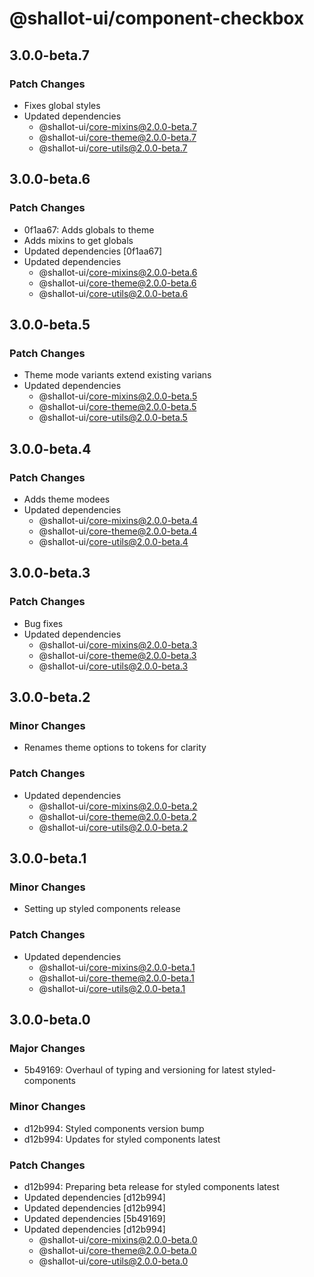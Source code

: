 # @shallot-ui/component-checkbox

## 3.0.0-beta.7

### Patch Changes

- Fixes global styles
- Updated dependencies
  - @shallot-ui/core-mixins@2.0.0-beta.7
  - @shallot-ui/core-theme@2.0.0-beta.7
  - @shallot-ui/core-utils@2.0.0-beta.7

## 3.0.0-beta.6

### Patch Changes

- 0f1aa67: Adds globals to theme
- Adds mixins to get globals
- Updated dependencies [0f1aa67]
- Updated dependencies
  - @shallot-ui/core-mixins@2.0.0-beta.6
  - @shallot-ui/core-theme@2.0.0-beta.6
  - @shallot-ui/core-utils@2.0.0-beta.6

## 3.0.0-beta.5

### Patch Changes

- Theme mode variants extend existing varians
- Updated dependencies
  - @shallot-ui/core-mixins@2.0.0-beta.5
  - @shallot-ui/core-theme@2.0.0-beta.5
  - @shallot-ui/core-utils@2.0.0-beta.5

## 3.0.0-beta.4

### Patch Changes

- Adds theme modees
- Updated dependencies
  - @shallot-ui/core-mixins@2.0.0-beta.4
  - @shallot-ui/core-theme@2.0.0-beta.4
  - @shallot-ui/core-utils@2.0.0-beta.4

## 3.0.0-beta.3

### Patch Changes

- Bug fixes
- Updated dependencies
  - @shallot-ui/core-mixins@2.0.0-beta.3
  - @shallot-ui/core-theme@2.0.0-beta.3
  - @shallot-ui/core-utils@2.0.0-beta.3

## 3.0.0-beta.2

### Minor Changes

- Renames theme options to tokens for clarity

### Patch Changes

- Updated dependencies
  - @shallot-ui/core-mixins@2.0.0-beta.2
  - @shallot-ui/core-theme@2.0.0-beta.2
  - @shallot-ui/core-utils@2.0.0-beta.2

## 3.0.0-beta.1

### Minor Changes

- Setting up styled components release

### Patch Changes

- Updated dependencies
  - @shallot-ui/core-mixins@2.0.0-beta.1
  - @shallot-ui/core-theme@2.0.0-beta.1
  - @shallot-ui/core-utils@2.0.0-beta.1

## 3.0.0-beta.0

### Major Changes

- 5b49169: Overhaul of typing and versioning for latest styled-components

### Minor Changes

- d12b994: Styled components version bump
- d12b994: Updates for styled components latest

### Patch Changes

- d12b994: Preparing beta release for styled components latest
- Updated dependencies [d12b994]
- Updated dependencies [d12b994]
- Updated dependencies [5b49169]
- Updated dependencies [d12b994]
  - @shallot-ui/core-mixins@2.0.0-beta.0
  - @shallot-ui/core-theme@2.0.0-beta.0
  - @shallot-ui/core-utils@2.0.0-beta.0
